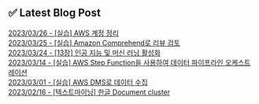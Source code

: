 
## ✅ Latest Blog Post

[2023/03/26 - [실습] AWS 계정 정리](https://mjrecord.tistory.com/37) <br/>
[2023/03/25 - [실습] Amazon Comprehend로 리뷰 검토](https://mjrecord.tistory.com/36) <br/>
[2023/03/24 - [13장] 인공 지능 및 머신 러닝 활성화](https://mjrecord.tistory.com/35) <br/>
[2023/03/14 - [실습] AWS Step Function을 사용하여 데이터 파이프라인 오케스트레이션](https://mjrecord.tistory.com/34) <br/>
[2023/03/01 - [실습] AWS DMS로 데이터 수집](https://mjrecord.tistory.com/33) <br/>
[2023/02/16 - [텍스트마이닝] 한글 Document cluster](https://mjrecord.tistory.com/32) <br/>
